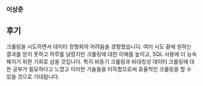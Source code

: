 ### 이상준
## 후기
크롤링을 시도하면서 데이터 정형화의 어려움을 경험했습니다. 여러 시도 끝에 원하는 결과를 얻지 못하고 하루를 날렸지만 크롤링에 대한 이해를 높이고, SQL 사용에 더 능숙해지기 위한 기회로 삼을 것입니다. 특히 비동기 크롤링과 비대칭성 데이터 크롤링에 대한 공부가 필요하다고 느꼈고 이러한 기술들을 터득함으로써 효율적인 크롤링을 할 수 있을 것으로 기대됩니다.
